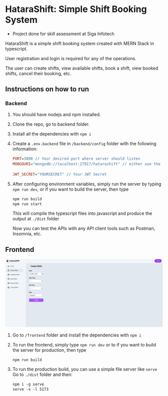 # HataraShift: Simple Shift Booking System

- Project done for skill assessment at Siga Infotech

HataraShift is a simple shift booking system created with MERN Stack in typescript.

User registration and login is required for any of the operations.

The user can create shifts, view available shifts, book a shift, view booked shifts, cancel their booking, etc.

## Instructions on how to run

### Backend

1. You should have nodejs and npm installed.

2. Clone the repo, go to backend folder.

3. Install all the dependencies with ```npm i```

4. Create a ```.env.backend``` file in ```/backend/config``` folder with the following information:

    ```ini
    PORT=3000 // Your desired port where server should listen
    MONGOURI="mongodb://localhost:27017/hatarashift" // either use the local MongoDB instance or use from atlas

    JWT_SECRET="YOURSECRET" // Your JWT Secret
    ```

5. After configuring environment variables, simply run the server by typing ```npm run dev```, or if you want to build
    the server, then type
    ```
    npm run build
    npm run start
    ```
    This will compile the typescript files into javascript and produce the output at ```./dist``` folder

    Now you can test the APIs with any API client tools such as Postman, Insomnia, etc.

## Frontend

![HataraShift Dashboard](./snaps/dashboard.png)

1. Go to ```/frontend``` folder and install the dependencies with ```npm i```

2. To run the frontend, simply type ```npm run dev``` or to if you want to build
    the server for production, then type
    ```
    npm run build
    ```

3. To run the production build, you can use a simple file server like ```serve```
    Go to ```./dist``` folder and then:
    ```
    npm i -g serve
    serve -s -l 5173
    ```